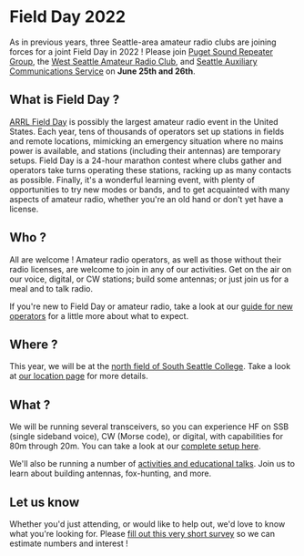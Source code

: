 # Field Day 2022

As in previous years, three Seattle-area amateur radio clubs are joining forces for a joint Field Day in 2022 ! Please join [Puget Sound Repeater Group](https://web.psrg.org/), the [West Seattle Amateur Radio Club](https://w7aw.org/), and [Seattle Auxiliary Communications Service](https://www.seattleacs.org/) on **June 25th and 26th**.

## What is Field Day ?

[ARRL Field Day](https://www.arrl.org/field-day) is possibly the largest amateur radio event in the United States. Each year, tens of thousands of operators set up stations in fields and remote locations, mimicking an emergency situation where no mains power is available, and stations (including their antennas) are temporary setups. Field Day is a 24-hour marathon contest where clubs gather and operators take turns operating these stations, racking up as many contacts as possible. Finally, it's a wonderful learning event, with plenty of opportunities to try new modes or bands, and to get acquainted with many aspects of amateur radio, whether you're an old hand or don't yet have a license.

## Who ?

All are welcome ! Amateur radio operators, as well as those without their radio licenses, are welcome to join in any of our activities. Get on the air on our voice, digital, or CW stations; build some antennas; or just join us for a meal and to talk radio.

If you're new to Field Day or amateur radio, take a look at our [guide for new operators](./new_ops) for a little more about what to expect.

## Where ?

This year, we will be at the [north field of South Seattle College](https://www.google.com/maps/place/47%C2%B032'59.7%22N+122%C2%B021'14.8%22W/@47.5498528,-122.3559173,811m/). Take a look at [our location page](./location) for more details.

## What ?

We will be running several transceivers, so you can experience HF on SSB (single sideband voice), CW (Morse code), or digital, with capabilities for 80m through 20m. You can take a look at our [complete setup here](./setup).

We'll also be running a number of [activities and educational talks](./schedule). Join us to learn about building antennas, fox-hunting, and more.

## Let us know

Whether you'd just attending, or would like to help out, we'd love to know what you're looking for. Please [fill out this very short survey](https://docs.google.com/forms/d/e/1FAIpQLSfEryvQJh8ALbX9AqE9-uXQiCOKJ9_C5kabrBPTYQ0zk262Vg/viewform?usp=sf_link) so we can estimate numbers and interest !
